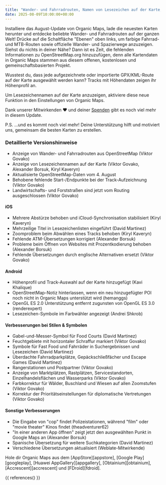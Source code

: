 ```yaml
---
title: "Wander- und Fahrradrouten, Namen von Lesezeichen auf der Karte, Track-Auswahl, Höhenprofil und mehr im August-Release"
date: 2025-08-09T10:00:00+00:00
---
```


Installiere das August-Update von Organic Maps, lade die neuesten Karten herunter und entdecke beliebte Wander- und Fahrradrouten auf der ganzen Welt! Drücke auf die Schaltfläche "Ebenen" oben links, um farbige Fahrrad- und MTB-Routen sowie offizielle Wander- und Spazierwege anzuzeigen. Siehst du nichts in deiner Nähe? Dann ist es Zeit, die fehlenden Informationen zu OpenStreetMap.org hinzuzufügen, denn alle Kartendaten in Organic Maps stammen aus diesem offenen, kostenlosen und gemeinschaftsbasierten Projekt.

Wusstest du, dass jede aufgezeichnete oder importierte GPX/KML-Route auf der Karte ausgewählt werden kann? Tracks mit Höhendaten zeigen ihr Höhenprofil an.

Um Lesezeichennamen auf der Karte anzuzeigen, aktiviere diese neue Funktion in den Einstellungen von Organic Maps.

Dank unserer Mitwirkenden ❤️ und deiner [Spenden](@/donate/index.de.md) gibt es noch viel mehr in diesem Update.

P.S. …und es kommt noch viel mehr! Deine Unterstützung hilft und motiviert uns, gemeinsam die besten Karten zu erstellen.

### Detaillierte Versionshinweise

- Anzeige von Wander- und Fahrradrouten aus OpenStreetMap (Viktor Govako)
- Anzeige von Lesezeichennamen auf der Karte (Viktor Govako, Alexander Borsuk, Kiryl Kaveryn)
- Aktualisierte OpenStreetMap-Daten vom 4. August
- Behobene fehlende Start-/Endpunkte bei der Track-Aufzeichnung (Viktor Govako)
- Landwirtschafts- und Forststraßen sind jetzt vom Routing ausgeschlossen (Viktor Govako)

#### iOS
- Mehrere Abstürze behoben und iCloud-Synchronisation stabilisiert (Kiryl Kaveryn)
- Mehrzeilige Titel in Lesezeichenlisten eingeführt (David Martinez)
- Zoomproblem beim Abwählen eines Tracks behoben (Kiryl Kaveryn)
- Fehlende ATM-Übersetzungen korrigiert (Alexander Borsuk)
- Probleme beim Öffnen von Websites mit Prozentkodierung behoben (Alexander Borsuk)
- Fehlende Übersetzungen durch englische Alternativen ersetzt (Viktor Govako)

#### Android
- Höhenprofil und Track-Auswahl auf der Karte hinzugefügt (Kavi Khalique)
- OpenStreetMap-Notiz hinterlassen, wenn ein neu hinzugefügter POI noch nicht in Organic Maps unterstützt wird (hemanggs)
- OpenGL ES 2.0 Unterstützung entfernt zugunsten von OpenGL ES 3.0 (renderexpert)
- Lesezeichen-Symbole im Farbwähler angezeigt (Andrei Shkrob)

#### Verbesserungen bei Stilen & Symbolen
- Gabel-und-Messer-Symbol für Food Courts (David Martinez)
- Feuchtgebiete mit horizontaler Schraffur markiert (Viktor Govako)
- Symbole für Fast Food und Fahrräder in Suchergebnissen und Lesezeichen (David Martinez)
- Überdachte Fahrradparkplätze, Gepäckschließfächer und Escape Games (David Martinez)
- Rangerstationen und Postpartner (Viktor Govako)
- Anzeige von Marktplätzen, Rastplätzen, Servicestandorten, Einzelhandelsflächen und Wasserparks (Viktor Govako)
- Farbkorrektur für Wälder, Buschland und Wiesen auf allen Zoomstufen (Viktor Govako)
- Korrektur der Prioritätseinstellungen für diplomatische Vertretungen (Viktor Govako)

#### Sonstige Verbesserungen
- Die Eingabe von "cop" findet Polizeistationen, während "film" oder "movie theater" Kinos findet (theadventurer62)
- "In einer anderen App öffnen" zeigt jetzt den ausgewählten Punkt in Google Maps an (Alexander Borsuk)
- Spanische Übersetzung für weitere Suchkategorien (David Martinez)
- Verschiedene Übersetzungen aktualisiert (Weblate-Mitwirkende)

Hole dir Organic Maps aus dem [AppStore][appstore], [Google Play][googleplay], [Huawei AppGallery][appgallery], [Obtainium][obtainium], [Accrescent][accrescent] und [FDroid][fdroid].

{{ references() }}
